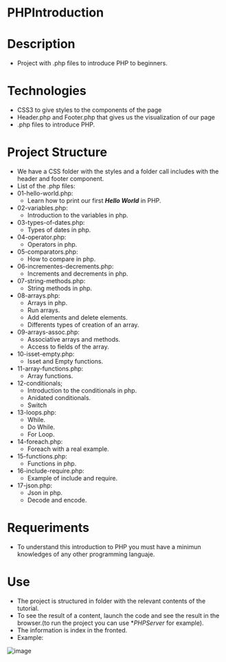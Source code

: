 # PHPIntroduction
# Description
- Project with .php files to introduce PHP to beginners.

# Technologies 
- CSS3 to give styles to the components of the page
- Header.php and Footer.php that gives us the visualization of our page
- .php files to introduce PHP.
# Project Structure
- We have a CSS folder with the styles and a folder call includes with the header and footer component.
- List of the .php files:
- 01-hello-world.php:
    - Learn how to print our first ***Hello World*** in PHP.
- 02-variables.php:
    - Introduction to the variables in php.
- 03-types-of-dates.php:
    - Types of dates in php.
- 04-operator.php:
    - Operators in php.
- 05-comparators.php:
    - How to compare in php.
- 06-incrementes-decrements.php:
    - Increments and decrements in php.
- 07-string-methods.php:
    - String methods in php.
- 08-arrays.php:
    - Arrays in php.
    - Run arrays.
    - Add elements and delete elements.
    - Differents types of creation of an array.
- 09-arrays-assoc.php:
    - Associative arrays and methods.
    - Access to fields of the array.
- 10-isset-empty.php:
    - Isset and Empty functions.
- 11-array-functions.php:
    - Array functions.
- 12-conditionals;
    - Introduction to the conditionals in php.
    - Anidated conditionals.
    - Switch
- 13-loops.php:
    - While.
    - Do While.
    - For Loop.
 - 14-foreach.php:
    - Foreach with a real example.
- 15-functions.php:
    - Functions in php.
- 16-include-require.php:
    - Example of include and require.
- 17-json.php:
    - Json in php.
    - Decode and encode.

# Requeriments
- To understand this introduction to PHP you must have a minimun knowledges of any other programming languaje.
# Use 
- The project is structured in folder with the relevant contents of the tutorial.
- To see the result of a content, launch the code and see the result in the browser.(to run the project you can use **PHPServer* for example).
- The information is index in the fronted.
- Example:

![image](https://user-images.githubusercontent.com/57486874/160133507-c0aea784-6b53-4842-bacf-41bf8e01bff6.png)
